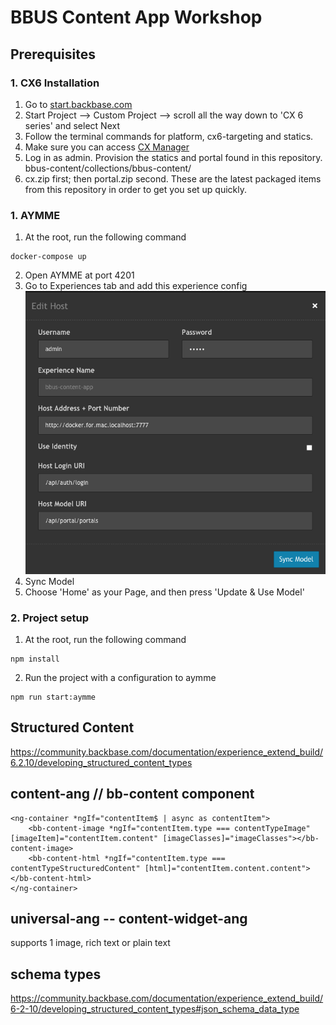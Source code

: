 # BBUS Content App Workshop

## Prerequisites

### 1. CX6 Installation
1. Go to [start.backbase.com](https://start.backbase.com/)
2. Start Project --> Custom Project --> scroll all the way down to 'CX 6 series' and select Next 
3. Follow the terminal commands for platform, cx6-targeting and statics. 
4. Make sure you can access [CX Manager](http://localhost:7777/cxp-manager/login)
5. Log in as admin. Provision the statics and portal found in this repository. bbus-content/collections/bbus-content/
6. cx.zip first; then portal.zip second. These are the latest packaged items from this repository in order to get you set up quickly.

### 1. AYMME
1. At the root, run the following command
```
docker-compose up
```
2. Open AYMME at port 4201
3. Go to Experiences tab and add this experience config
![AYMME experience config](aymme-config.png?raw=true "AYMME experience config")
4. Sync Model 
5. Choose 'Home' as your Page, and then press 'Update & Use Model'

### 2. Project setup
1. At the root, run the following command
```
npm install
```
2. Run the project with a configuration to aymme
```
npm run start:aymme
```

## Structured Content
https://community.backbase.com/documentation/experience_extend_build/6.2.10/developing_structured_content_types

## content-ang // bb-content component
```
<ng-container *ngIf="contentItem$ | async as contentItem">
	<bb-content-image *ngIf="contentItem.type === contentTypeImage" [imageItem]="contentItem.content" [imageClasses]="imageClasses"></bb-content-image>
	<bb-content-html *ngIf="contentItem.type === contentTypeStructuredContent" [html]="contentItem.content.content"></bb-content-html>
</ng-container>
```

## universal-ang -- content-widget-ang
supports 1 image, rich text or plain text

## schema types
https://community.backbase.com/documentation/experience_extend_build/6-2-10/developing_structured_content_types#json_schema_data_type
